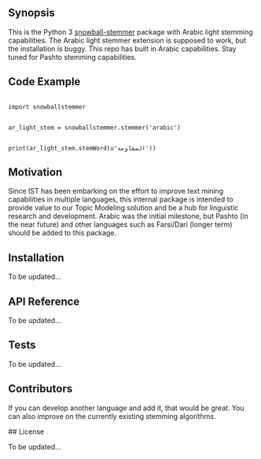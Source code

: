 ## Synopsis  
  
This is the Python 3
[snowball-stemmer](https://pypi.python.org/pypi/snowballstemmer) package with
Arabic light stemming capabilities. The Arabic light stemmer extension is
supposed to work, but the installation is buggy. This repo has built in Arabic
capabilities. Stay tuned for Pashto stemming capabilities.  
  
## Code Example  
  
```

import snowballstemmer  


ar_light_stem = snowballstemmer.stemmer('arabic')  


print(ar_light_stem.stemWord(u'المقاومة'))

```

  
## Motivation  
  
Since IST has been embarking on the effort to improve text mining capabilities
in multiple languages, this internal package is intended to provide value to our
Topic Modeling solution and be a hub for linguistic research and development.
Arabic was the initial milestone, but Pashto (in the near future) and other
languages such as Farsi/Dari (longer term) should be added to this package.  
  
## Installation  
  
To be updated...  
  
## API Reference  
  
To be updated...  
  
## Tests  
  
To be updated...  
  
## Contributors  
  
If you can develop another language and add it, that would be great. You can
also improve on the currently existing stemming algorithms.  
  
\#\# License  
  
To be updated...
